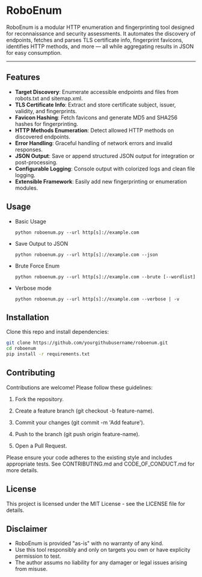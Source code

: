 # RoboEnum

RoboEnum is a modular HTTP enumeration and fingerprinting tool designed for reconnaissance and security assessments. It automates the discovery of endpoints, fetches and parses TLS certificate info, fingerprint favicons, identifies HTTP methods, and more — all while aggregating results in JSON for easy consumption.

---

## Features

- **Target Discovery**: Enumerate accessible endpoints and files from robots.txt and sitemap.xml.
- **TLS Certificate Info**: Extract and store certificate subject, issuer, validity, and fingerprints.
- **Favicon Hashing**: Fetch favicons and generate MD5 and SHA256 hashes for fingerprinting.
- **HTTP Methods Enumeration**: Detect allowed HTTP methods on discovered endpoints.
- **Error Handling**: Graceful handling of network errors and invalid responses.
- **JSON Output**: Save or append structured JSON output for integration or post-processing.
- **Configurable Logging**: Console output with colorized logs and clean file logging.
- **Extensible Framework**: Easily add new fingerprinting or enumeration modules.

## Usage

- Basic Usage
    ```
    python roboenum.py --url http[s]://example.com
    ```
- Save Output to JSON
    ```
    python roboenum.py --url http[s]://example.com --json
    ```
- Brute Force Enum
    ```
    python roboenum.py --url http[s]://example.com --brute [--wordlist]
    ```
- Verbose mode
    ```
    python roboenum.py --url http[s]://example.com --verbose | -v
    ```


## Installation

Clone this repo and install dependencies:

```bash
git clone https://github.com/yourgithubusername/roboenum.git
cd roboenum
pip install -r requirements.txt

```

## Contributing
Contributions are welcome! Please follow these guidelines:

1. Fork the repository.

1. Create a feature branch (git checkout -b feature-name).

1. Commit your changes (git commit -m 'Add feature').

1. Push to the branch (git push origin feature-name).

1. Open a Pull Request.

Please ensure your code adheres to the existing style and includes appropriate tests. See CONTRIBUTING.md and CODE_OF_CONDUCT.md for more details.

## License
This project is licensed under the MIT License - see the LICENSE file for details.




## Disclaimer

- RoboEnum is provided "as-is" with no warranty of any kind.
- Use this tool responsibly and only on targets you own or have explicity permission to test.
- The author assums no liability for any damager or legal issues arising from misuse.


